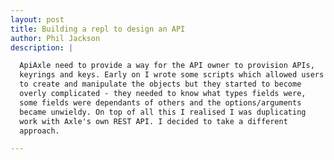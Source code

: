 ```yaml
---
layout: post
title: Building a repl to design an API
author: Phil Jackson
description: |

  ApiAxle need to provide a way for the API owner to provision APIs,
  keyrings and keys. Early on I wrote some scripts which allowed users
  to create and manipulate the objects but they started to become
  overly complicated - they needed to know what types fields were,
  some fields were dependants of others and the options/arguments
  became unwieldy. On top of all this I realised I was duplicating
  work with Axle's own REST API. I decided to take a different
  approach.

---
```


